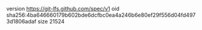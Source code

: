 version https://git-lfs.github.com/spec/v1
oid sha256:4ba646660179b602bde6dcfbc0ea4a246b6e80ef29f556d04fd4973d1806adaf
size 21524
